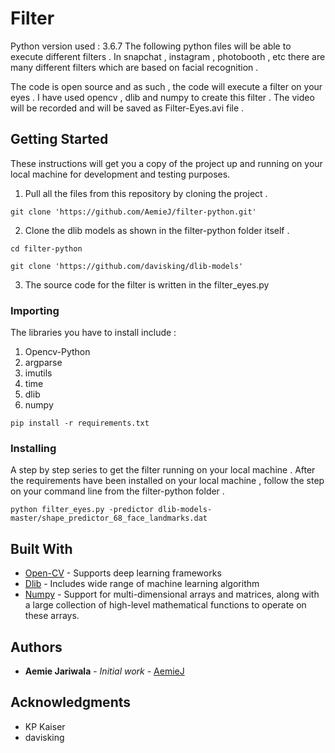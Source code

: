 # Filter

Python version used : 3.6.7
The following python files will be able to execute different filters . In snapchat , instagram , photobooth , etc there are many different filters which are based on facial recognition .

The code is open source and as such , the code will execute a filter on your eyes . I have used opencv , dlib and numpy to create this filter . The video will be recorded and will be saved as Filter-Eyes.avi file .

## Getting Started

These instructions will get you a copy of the project up and running on your local machine for development and testing purposes. 
1. Pull all the files from this repository by cloning the project . 
``` 
git clone 'https://github.com/AemieJ/filter-python.git'
```
2. Clone the dlib models as shown in the filter-python folder itself . 
```
cd filter-python 
```

```
git clone 'https://github.com/davisking/dlib-models'
```
3. The source code for the filter is written in the filter_eyes.py 

### Importing

The libraries you have to install include : 
1. Opencv-Python
2. argparse 
3. imutils
4. time 
5. dlib 
6. numpy 

```
pip install -r requirements.txt
```

### Installing

A step by step series to get the filter running on your local machine . After the requirements have been installed on your local machine , follow the step on your command line from the filter-python folder .

```
python filter_eyes.py -predictor dlib-models-master/shape_predictor_68_face_landmarks.dat
```

## Built With

* [Open-CV](https://docs.opencv.org/4.1.0/) - Supports deep learning frameworks
* [Dlib](http://dlib.net/python/index.html) - Includes wide range of machine learning algorithm
* [Numpy](https://docs.scipy.org/doc/numpy-1.13.0/reference/) - Support for  multi-dimensional arrays and matrices, along with a large collection of high-level mathematical functions to operate on these arrays.


## Authors

* **Aemie Jariwala** - *Initial work* - [AemieJ](https://github.com/AemieJ)

## Acknowledgments
* KP Kaiser
* davisking

